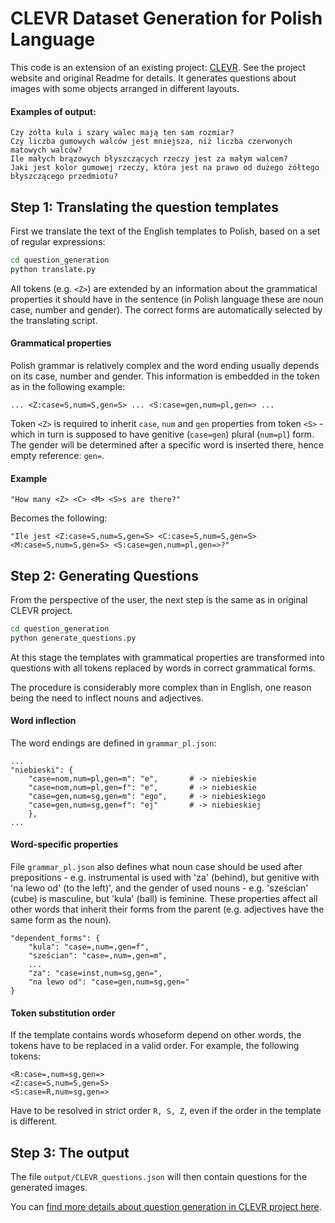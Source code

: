 # CLEVR Dataset Generation for Polish Language 

This code is an extension of an existing project: [CLEVR](https://github.com/facebookresearch/clevr-dataset-gen). See the project website and original Readme for details. It generates questions about images with some objects arranged in different layouts.

#### Examples of output:

```
Czy żółta kula i szary walec mają ten sam rozmiar?
Czy liczba gumowych walców jest mniejsza, niż liczba czerwonych matowych walców?
Ile małych brązowych błyszczących rzeczy jest za małym walcem?
Jaki jest kolor gumowej rzeczy, która jest na prawo od dużego żółtego błyszczącego przedmiotu?
```

## Step 1: Translating the question templates
First we translate the text of the English templates to Polish, based on a set of regular expressions:

```bash
cd question_generation
python translate.py
```

All tokens (e.g. `<Z>`) are extended by an information about the grammatical properties it should have in the sentence (in Polish language these are noun case, number and gender). The correct forms are automatically selected by the translating script. 

#### Grammatical properties

Polish grammar is relatively complex and the word ending usually depends on its case, number and gender. This information is embedded in the token as in the following example:

````
... <Z:case=S,num=S,gen=S> ... <S:case=gen,num=pl,gen=> ...
````

Token `<Z>` is required to inherit `case`, `num` and `gen` properties from token `<S>` - which in turn is supposed to have genitive (`case=gen`) plural (`num=pl`) form. The gender will be determined after a specific word is inserted there, hence empty reference: `gen=`.


#### Example

```
"How many <Z> <C> <M> <S>s are there?"
```

Becomes the following:

```
"Ile jest <Z:case=S,num=S,gen=S> <C:case=S,num=S,gen=S> <M:case=S,num=S,gen=S> <S:case=gen,num=pl,gen=>?"
```




## Step 2: Generating Questions
From the perspective of the user, the next step is the same as in original CLEVR project.

```bash
cd question_generation
python generate_questions.py
```

At this stage the templates with grammatical properties are transformed into questions with all tokens replaced by words in correct grammatical forms. 

The procedure is considerably more complex than in English, one reason being the need to inflect nouns and adjectives.


#### Word inflection

The word endings are defined in `grammar_pl.json`:

```
...
"niebieski": {
    "case=nom,num=pl,gen=m": "e",       # -> niebieskie
    "case=nom,num=pl,gen=f": "e",       # -> niebieskie
    "case=gen,num=sg,gen=m": "ego",     # -> niebieskiego
    "case=gen,num=sg,gen=f": "ej"       # -> niebieskiej
    },
...
```

#### Word-specific properties

File `grammar_pl.json` also defines what noun case should be used after prepositions - e.g. instrumental is used with 'za' (behind), but genitive with 'na lewo od' (to the left)', and the gender of used nouns - e.g. 'sześcian' (cube) is masculine, but 'kula' (ball) is feminine. These properties affect all other words that inherit their forms from the parent (e.g. adjectives have the same form as the noun).

```
"dependent_forms": {
    "kula": "case=,num=,gen=f",
    "sześcian": "case=,num=,gen=m",
    ...
    "za": "case=inst,num=sg,gen=",
    "na lewo od": "case=gen,num=sg,gen="
}
```

#### Token substitution order

If the template contains words whoseform depend on other words, the tokens have to be replaced in a valid order. For example, the following tokens:

```
<R:case=,num=sg,gen=>
<Z:case=S,num=S,gen=S>
<S:case=R,num=sg,gen=>
``` 

Have to be resolved in strict order `R, S, Z`, even if the order in the template is different. 

## Step 3: The output

The file `output/CLEVR_questions.json` will then contain questions for the generated images.

You can [find more details about question generation in CLEVR project here](question_generation/README.md).
